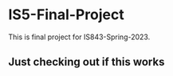 # IS5-Final-Project
This is final project for IS843-Spring-2023.

## Just checking out if this works
